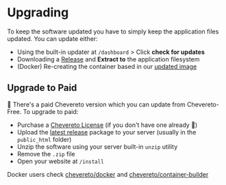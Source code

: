 # Upgrading

To keep the software updated you have to simply keep the application files updated. You can update either:

* Using the built-in updater at `/dashboard` > Click **check for updates**
* Downloading a [Release](https://github.com/rodber/chevereto-free/releases) and **Extract to** the application filesystem
* (Docker) Re-creating the container based in our [updated image](https://github.com/rodber/chevereto-free/pkgs/container/chevereto-free-httpd-php)

## Upgrade to Paid

🤑 There's a paid Chevereto version which you can update from Chevereto-Free. To upgrade to paid:

* Purchase a [Chevereto License](https://chevereto.com/pricing) (if you don't have one already 💖)
* Upload the [latest release](https://chevereto.com/panel/downloads) package to your server (usually in the `public_html` folder)
* Unzip the software using your server built-in `unzip` utility
* Remove the `.zip` file
* Open your website at `/install`

Docker users check [chevereto/docker](https://github.com/chevereto/docker) and [chevereto/container-builder](https://github.com/chevereto/container-builder)
